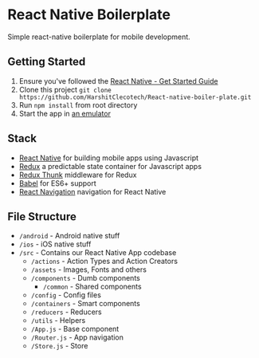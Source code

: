 # React Native Boilerplate
Simple react-native boilerplate for mobile development.

## Getting Started
1. Ensure you've followed the [React Native - Get Started Guide](https://facebook.github.io/react-native/docs/getting-started.html)
1. Clone this project `git clone https://github.com/HarshitClecotech/React-native-boiler-plate.git`
1. Run `npm install` from root directory
1. Start the app in [an emulator](/docs/quick-tips.md#running-in-an-emulator)

## Stack
- [React Native](https://facebook.github.io/react-native/) for building mobile apps using Javascript
- [Redux](http://rackt.github.io/redux/index.html) a predictable state container for Javascript apps
- [Redux Thunk](https://github.com/gaearon/redux-thunk) middleware for Redux
- [Babel](http://babeljs.io/) for ES6+ support
- [React Navigation](https://github.com/react-community/react-navigation) navigation for React Native

## File Structure
- `/android` - Android native stuff
- `/ios` - iOS native stuff
- `/src` - Contains our React Native App codebase
  - `/actions` - Action Types and Action Creators
  - `/assets` - Images, Fonts and others
  - `/components` - Dumb components
    - `/common` - Shared components
  - `/config` - Config files
  - `/containers` - Smart components
  - `/reducers` - Reducers
  - `/utils` - Helpers
  - `/App.js` - Base component
  - `/Router.js` - App navigation
  - `/Store.js` - Store
